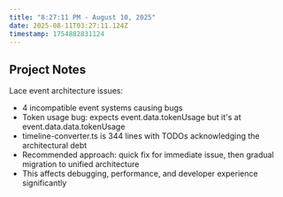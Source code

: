 ```yaml
---
title: "8:27:11 PM - August 10, 2025"
date: 2025-08-11T03:27:11.124Z
timestamp: 1754882831124
---
```


## Project Notes

Lace event architecture issues:
- 4 incompatible event systems causing bugs
- Token usage bug: expects event.data.tokenUsage but it's at event.data.data.tokenUsage
- timeline-converter.ts is 344 lines with TODOs acknowledging the architectural debt
- Recommended approach: quick fix for immediate issue, then gradual migration to unified architecture
- This affects debugging, performance, and developer experience significantly
